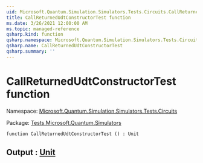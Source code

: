 ```yaml
---
uid: Microsoft.Quantum.Simulation.Simulators.Tests.Circuits.CallReturnedUdtConstructorTest
title: CallReturnedUdtConstructorTest function
ms.date: 3/26/2021 12:00:00 AM
ms.topic: managed-reference
qsharp.kind: function
qsharp.namespace: Microsoft.Quantum.Simulation.Simulators.Tests.Circuits
qsharp.name: CallReturnedUdtConstructorTest
qsharp.summary: ''
---
```


# CallReturnedUdtConstructorTest function

Namespace: [Microsoft.Quantum.Simulation.Simulators.Tests.Circuits](xref:Microsoft.Quantum.Simulation.Simulators.Tests.Circuits)

Package: [Tests.Microsoft.Quantum.Simulators](https://nuget.org/packages/Tests.Microsoft.Quantum.Simulators)




```qsharp
function CallReturnedUdtConstructorTest () : Unit
```


## Output : [Unit](xref:microsoft.quantum.lang-ref.unit)

